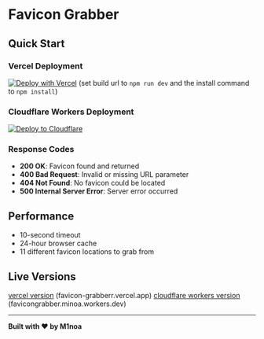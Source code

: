 # Favicon Grabber

## Quick Start

### Vercel Deployment

[![Deploy with Vercel](https://vercel.com/button)](https://vercel.com/new/clone?repository-url=https%3A%2F%2Fgithub.com%2Fm1noa%2Ffavicon-grabber&project-name=favicon-grabber&repository-name=favicon-grabber&demo-title=vefcel%20hosted%20version&demo-description=live%20version&demo-url=https%3A%2F%2Ffavicon.minoa.cat)
(set build url to `npm run dev` and the install command to `npm install`)

### Cloudflare Workers Deployment

[![Deploy to Cloudflare](https://deploy.workers.cloudflare.com/button)](https://deploy.workers.cloudflare.com/?url=https://github.com/m1noa/favicon-grabber)

### Response Codes

- **200 OK**: Favicon found and returned
- **400 Bad Request**: Invalid or missing URL parameter
- **404 Not Found**: No favicon could be located
- **500 Internal Server Error**: Server error occurred

## Performance

- 10-second timeout
- 24-hour browser cache
- 11 different favicon locations to grab from

## Live Versions
[vercel version](https://favicon.minoa.cat/) (favicon-grabberr.vercel.app)
[cloudflare workers version](https://favicon-cf.minoa.cat/) (favicongrabber.minoa.workers.dev)

---

**Built with ❤️ by M1noa**